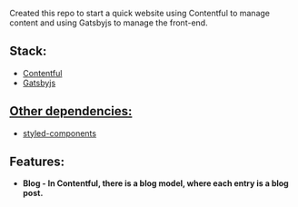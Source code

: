 <p>Created this repo to start a quick website using Contentful to manage content and using Gatsbyjs to manage the front-end.

<h2>Stack:</h2>
<ul>
  <li><a href="https://www.contentful.com/">Contentful</a></li>
  <li><a href="https://www.gatsbyjs.com/">Gatsbyjs</li>
</ul>

<h2>Other dependencies:</h2>
<ul>
  <li><a href="https://www.styled-components.com">styled-components</a></li>
</ul>

<h2>Features:</h2>
<ul>
  <li><span style="font-weight:bold">Blog</a> - In Contentful, there is a blog model, where each entry is a blog post.</li>
</ul>
